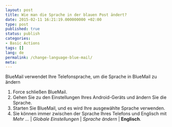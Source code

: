 ```yaml
---
layout: post
title: Wie man die Sprache in der blauen Post ändert?
date: 2015-02-11 16:21:19.000000000 +02:00
type: post
published: true
status: publish
categories:
- Basic Actions
tags: []
lang: de
permalink: /change-language-blue-mail/
meta:
---
```


BlueMail verwendet Ihre Telefonsprache, um die Sprache in BlueMail zu ändern

1. Force schließen BlueMail.
2. Gehen Sie zu den Einstellungen Ihres Android-Geräts und ändern Sie die Sprache.
3. Starten Sie BlueMail, und es wird Ihre ausgewählte Sprache verwenden.
4. Sie können immer zwischen der Sprache Ihres Telefons und Englisch mit *Mehr ...* \| *Globale Einstellungen* \| *Sprache ändern* \| **Englisch**.
